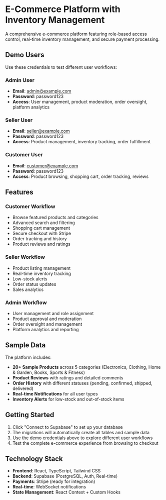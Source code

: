 # E-Commerce Platform with Inventory Management

A comprehensive e-commerce platform featuring role-based access control, real-time inventory management, and secure payment processing.

## Demo Users

Use these credentials to test different user workflows:

### Admin User
- **Email**: admin@example.com
- **Password**: password123
- **Access**: User management, product moderation, order oversight, platform analytics

### Seller User  
- **Email**: seller@example.com
- **Password**: password123
- **Access**: Product management, inventory tracking, order fulfillment

### Customer User
- **Email**: customer@example.com
- **Password**: password123
- **Access**: Product browsing, shopping cart, order tracking, reviews

## Features

### Customer Workflow
- Browse featured products and categories
- Advanced search and filtering
- Shopping cart management
- Secure checkout with Stripe
- Order tracking and history
- Product reviews and ratings

### Seller Workflow
- Product listing management
- Real-time inventory tracking
- Low-stock alerts
- Order status updates
- Sales analytics

### Admin Workflow
- User management and role assignment
- Product approval and moderation
- Order oversight and management
- Platform analytics and reporting

## Sample Data

The platform includes:
- **20+ Sample Products** across 5 categories (Electronics, Clothing, Home & Garden, Books, Sports & Fitness)
- **Product Reviews** with ratings and detailed comments
- **Order History** with different statuses (pending, confirmed, shipped, delivered)
- **Real-time Notifications** for all user types
- **Inventory Alerts** for low-stock and out-of-stock items

## Getting Started

1. Click "Connect to Supabase" to set up your database
2. The migrations will automatically create all tables and sample data
3. Use the demo credentials above to explore different user workflows
4. Test the complete e-commerce experience from browsing to checkout

## Technology Stack

- **Frontend**: React, TypeScript, Tailwind CSS
- **Backend**: Supabase (PostgreSQL, Auth, Real-time)
- **Payments**: Stripe (ready for integration)
- **Real-time**: WebSocket notifications
- **State Management**: React Context + Custom Hooks